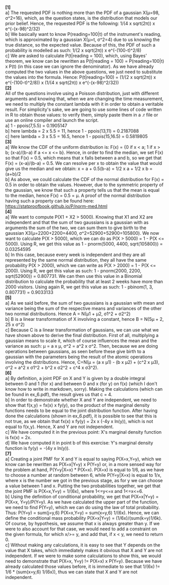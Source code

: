 **[1]** <br />
a] The requested PDF is nothing more than the PDF of a gaussian X(μ=98, σ^2=16), which, as the question states, is the distribution that models our prior belief. Hence, the requested PDF is the following: 1/(4 x sqrt(2π)) x e^(-(x-98)^2/32) <br />
b] We basically want to know P(reading=100|t) of the instrument's reading, which is approximated by a gaussian X(μ=t, σ^2=4) due to us knowing the true distance, so the expected value. Because of this, the PDF of such a probability is modelled as such: 1/(2 x sqrt(2π)) x e^(-(100-t)^2/8)  <br />
c] We are asked to calculate P(t|reading = 100), which, using Bayes' theorem, we know can be rewritten as P(t|reading = 100) = P(reading=100|t) x P(t) (in this case we can ignore the denominator). As we have already computed the two values in the above questions, we just need to substitute the values into the formula. Hence: P(t|reading=100) = (1/(2 x sqrt(2π)) x e^(-(100-t)^2/8)) x (1/(4 x sqrt(2π)) x e^(-(x-98)^2/32)) <br />
**[2]** <br />
All of the questions involve using a Poisson distribution, just with different arguments and knowing that, when we are changing the time measurement, we need to multiply the constant lambda with it in order to obtain a veritable result. For simplicity's sake, we are going to use some lines of code written in R to obtain those values: to verify them, simply paste them in a .r file or use an online compiler and launch the script. <br />
a] 1 - ppois(7,5.5) = 0.1905147  <br />
b] here lambda = 2 x 5.5 = 11, hence 1 - ppois(13,11) = 0.2187088 <br />
c] here lambda = 3 x 5.5 = 16.5, hence 1 - ppois(15,16.5) = 0.5819805 <br />
**[3]** <br />
a] We know the CDF of the uniform distribution is: F(x) = {0 if x < a; 1 if x > b; (x-a)/(b-a) if a <= x <= b}. Hence, in order to find the median, we set F(x) so that F(x) = 0.5, which means that x falls between a and b, so we get that F(x) = (x-a)/(b-a) = 0.5. We can resolve per x to obtain the value that would give us the median and we obtain: x = a + 0.5(b-a) = 1/2 x a + 1/2 x b = (a+b)/2   <br />
b] As above, we could calculate the CDF of the normal distribution for F(x) = 0.5 in order to obtain the values. However, due to the symmetric property of the gaussian, we know that such a property tells us that the mean is equal to the median, hence F(x) = 0.5 = μ. A proof of the normal distribution having such a property can be found here: https://statproofbook.github.io/P/norm-med.html <br />
**[4]** <br />
a] We want to compute P(X1 + X2 > 5000). Knowing that X1 and X2 are independent and that the sum of two gaussians is a gaussian with as arguments the sum of the two, we can sum them to give birth to the gaussian X3(μ=2200+2200=4400, σ^2=52900+52900=105800). We now want to calculate P(X > 5000), which we can do as P(X > 5000) = 1 - P(X <= 5000). Using R, we get this value as 1 - pnorm(5000, 4400, sqrt(105800)) = 0.03254595 <br />
b] In this case, because every week is independent and they are all represented by the same normal distribution, they all have the same probability P(X > 2000), which we can write as P(X > 2000) = 1 - P(X <= 2000). Using R, we get this value as such: 1 - pnorm(2000, 2200, sqrt(52900)) = 0.807731. We can then use this value in a Binomial distribution to calculate the probability that at least 2 weeks have more than 2000 visitors. Using again R, we get this value as such: 1 - pbinom(1, 3, 0.807731) = 0.9033133 <br />
**[5]** <br />
a] As we said before, the sum of two gaussians is a gaussian with mean and variance being the sum of the respective means and variances of the other two normal distributions. Hence A = N(μ1 + μ2, σ1^2 + σ2^2)<br />
b] B is a linear transformation of X involving a constant, hence B = N(5μ + 2, 25 x σ^2) <br />
c] Because C is a linear transformation of gaussians, we can use what we have shown above to derive the final distribution. First of all, multiplying a gaussian means to scale it, which of course influences the mean and the variance as such: μ = a x μ, σ^2 = a^2 x σ^2. Then, because we are doing operations between gaussians, as seen before these give birth to a gaussian with the parameters being the result of the atomic operations involving the distributions. Hence, C=N(μ = (a x μ1) - (b x μ2) + (c^2 x μ3), σ^2 = a^2 x σ1^2 + b^2 x σ2^2 + c^4 x σ3^2). <br />
**[6]** <br />
a] By definition, a joint PDF on X and Y is given by a double integral between 0 and 1 (for x) and between 0 and x (for y) on f(x) (which I don't know how to write in markdown, sorry). Making the calculations (which can be found in ex_6.pdf), the result gives us that c = 4. <br />
b] In order to demonstrate whether X and Y are independent, we need to show that f(x,y) = fx(x) x fy(y), so the product of the marginal density functions needs to be equal to the joint distribution function. After having done the calculations (shown in ex_6.pdf), it is possible to see that this is not true, as we obtain that fx(x) x fy(y) = 2x x (-4y x ln(y)), which is not equal to f(x,y). Hence, X and Y are not independent.  <br />
c] We have computed it in the previous point: X's marginal density function is fx(x) = 2x. <br />
d] We have computed it in point b of this exercise: Y's marginal density function is fy(y) = -(4y x ln(y)). <br />
**[7]** <br />
a] Creating a joint PMF for X and Y is equal to saying P(X=x,Y=y), which we know can be rewritten as P(X=x|Y=y) x P(Y=y) or, in a more sensed way for the problem at hand, P(Y=y|X=x) * P(X=x). P(X=x) is equal to 1/6, as we have to choose a number at random between 6, while P(Y=y|X=x) is equal to 1/x, where x is the number we got in the previous stage, as for y we can choose a value between 1 and x. Putting the two probabilities together, we get that the joint PMF is P(X=x,Y=y) = 1/(6x), where 1<=y<=x and 1<=x<=6. <br />
b] Using the definition of conditional probability, we get that P(X=x|Y=y) = P(X=x, Y=y)/P(Y=y). As we have calculated the upper part of the function, we need to find P(Y=y), which we can do using the law of total probability. Thus: P(Y=y) = sum(j=y,6) P(X=x,Y=y) = sum(x=y,6) 1/(6x). Hence, we can define the conditional mass probability P(X=x|Y=y) = (1/6x)/(sum(k=y)1/6k). Of course, by hypothesis, we assume that x is always greater than y. If we were to also account for that case, we would need to add a constraint on the given formula, for which x/>= y, and add that, if x < y, we need to return 0. <br />
c] Without making any calculations, it is easy to see that Y depends on the value that X takes, which immediately makes it obvious that X and Y are not independent. If we were to make some calculations to show this, we would need to demonstrate that P(X=x, Y=y) != P(X=x) x P(Y=y). Because we have already calculated those values before, it is immediate to see that 1/(6x) != 1/6 * (sum(x=y,6) 1/(6x)), thus we can state that X and Y are not independent.  <br />
